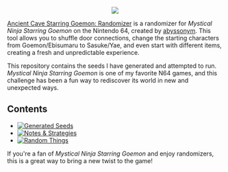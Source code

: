 <p align="center"><img src="https://i.imgur.com/TYAbZR6.png"></p>


[Ancient Cave Starring Goemon: Randomizer](https://github.com/abyssonym/mn64rando/releases/latest/) is a randomizer for *Mystical Ninja Starring Goemon* on the Nintendo 64, created by [abyssonym](https://github.com/abyssonym/). This tool allows you to shuffle door connections, change the starting characters from Goemon/Ebisumaru to Sasuke/Yae, and even start with different items, creating a fresh and unpredictable experience.  

This repository contains the seeds I have generated and attempted to run. *Mystical Ninja Starring Goemon* is one of my favorite N64 games, and this challenge has been a fun way to rediscover its world in new and unexpected ways.  

## Contents  
- [![Generated Seeds](https://img.shields.io/badge/Generated_Seeds-074166?logo=microstrategy&logoColor=ffffff)](https://) 
- [![Notes & Strategies](https://img.shields.io/badge/Notes_%26_Strategies-07660e?logo=googledocs&logoColor=ffffff)](https://) 
- [![Random Things](https://img.shields.io/badge/Random_Things-536607?logo=kueski&logoColor=ffffff)](https://)


If you're a fan of *Mystical Ninja Starring Goemon* and enjoy randomizers, this is a great way to bring a new twist to the game!
